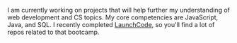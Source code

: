 I am currently working on projects that will help further my understanding of web development and CS topics. My core competencies are JavaScript, Java, and SQL. I recently completed [LaunchCode](https://www.launchcode.org), so you'll find a lot of repos related to that bootcamp.

<!---
gvalencia4/gvalencia4 is a ✨ special ✨ repository because its `README.md` (this file) appears on your GitHub profile.
You can click the Preview link to take a look at your changes.
--->
